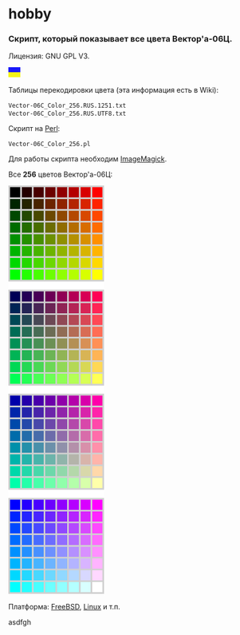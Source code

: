 # hobby
### Скрипт, который показывает все цвета Вектор'а-06Ц.

Лицензия: GNU GPL V3.

![](https://github.com/drilnet/vector-06c-color256/blob/master/UA.png)

Таблицы перекодировки цвета (эта информация есть в Wiki):

    Vector-06C_Color_256.RUS.1251.txt
    Vector-06C_Color_256.RUS.UTF8.txt

Скрипт на [Perl](http://www.perl.org/):

    Vector-06C_Color_256.pl

Для работы скрипта необходим [ImageMagick](https://www.imagemagick.org).

Все **256** цветов Вектор'а-06Ц:

![](https://github.com/drilnet/vector-06c-color256/blob/master/Images%20PNG/Vector-06C_Color_256.3.png)

Платформа: [FreeBSD](https://www.freebsd.org/), [Linux](https://www.linux.org/) и т.п. 

asdfgh
